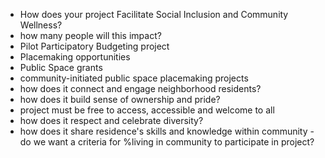 * How does your project Facilitate Social Inclusion and Community
Wellness?
* how many people will this impact?
* Pilot Participatory Budgeting project
* Placemaking opportunities
* Public Space grants 
* community-initiated public space
placemaking projects
* how does it connect and engage neighborhood residents?
* how does it build sense of ownership and pride?
* project must be free to access, accessible and welcome to all
* how does it respect and celebrate diversity?
* how does it share residence's skills and knowledge within community - do we want a criteria for %living in community to participate in project?
